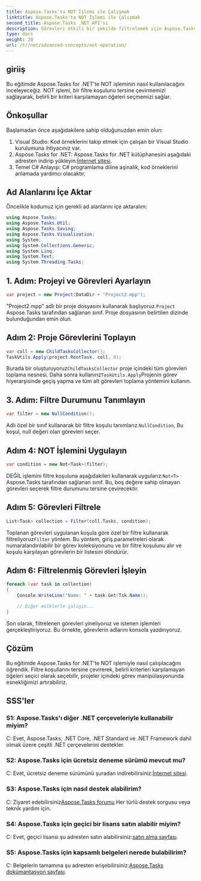 ```yaml
---
title: Aspose.Tasks'ta NOT İşlemi ile Çalışmak
linktitle: Aspose.Tasks'ta NOT İşlemi ile Çalışmak
second_title: Aspose.Tasks .NET API'si
description: Görevleri etkili bir şekilde filtrelemek için Aspose.Tasks for .NET'te NOT işlemini nasıl kullanacağınızı öğrenin. Proje yönetimi becerilerinizi şimdi geliştirin.
type: docs
weight: 20
url: /tr/net/advanced-concepts/not-operation/
---
```

## giriiş

Bu eğitimde Aspose.Tasks for .NET'te NOT işleminin nasıl kullanılacağını inceleyeceğiz. NOT işlemi, bir filtre koşulunu tersine çevirmemizi sağlayarak, belirli bir kriteri karşılamayan öğeleri seçmemizi sağlar.

## Önkoşullar

Başlamadan önce aşağıdakilere sahip olduğunuzdan emin olun:

1. Visual Studio: Kod örneklerini takip etmek için çalışan bir Visual Studio kurulumuna ihtiyacınız var.
2.  Aspose.Tasks for .NET: Aspose.Tasks for .NET kütüphanesini aşağıdaki adresten indirip yükleyin:[İnternet sitesi](https://releases.aspose.com/tasks/net/).
3. Temel C# Anlayışı: C# programlama diline aşinalık, kod örneklerini anlamada yardımcı olacaktır.

## Ad Alanlarını İçe Aktar

Öncelikle kodumuz için gerekli ad alanlarını içe aktaralım:

```csharp
using Aspose.Tasks;
using Aspose.Tasks.Util;
using Aspose.Tasks.Saving;
using Aspose.Tasks.Visualization;
using System;
using System.Collections.Generic;
using System.Linq;
using System.Text;
using System.Threading.Tasks;
```

## 1. Adım: Projeyi ve Görevleri Ayarlayın

```csharp
var project = new Project(DataDir + "Project2.mpp");
```

 "Project2.mpp" adlı bir proje dosyasını kullanarak başlıyoruz.`Project` Aspose.Tasks tarafından sağlanan sınıf. Proje dosyasının belirtilen dizinde bulunduğundan emin olun.

## Adım 2: Proje Görevlerini Toplayın

```csharp
var coll = new ChildTasksCollector();
TaskUtils.Apply(project.RootTask, coll, 0);
```

 Burada bir oluşturuyoruz`ChildTasksCollector` proje içindeki tüm görevleri toplama nesnesi. Daha sonra kullanırız`TaskUtils.Apply`Projenin görev hiyerarşisinde geçiş yapma ve tüm alt görevleri toplama yöntemini kullanın.

## 3. Adım: Filtre Durumunu Tanımlayın

```csharp
var filter = new NullCondition();
```

 Adlı özel bir sınıf kullanarak bir filtre koşulu tanımlarız.`NullCondition`, Bu koşul, null değeri olan görevleri seçer.

## Adım 4: NOT İşlemini Uygulayın

```csharp
var condition = new Not<Task>(filter);
```

 DEĞİL işlemini filtre koşuluna aşağıdakileri kullanarak uygularız:`Not<T>` Aspose.Tasks tarafından sağlanan sınıf. Bu, boş değere sahip olmayan görevleri seçerek filtre durumunu tersine çevirecektir.

## Adım 5: Görevleri Filtrele

```csharp
List<Task> collection = Filter(coll.Tasks, condition);
```

 Toplanan görevleri uygulanan koşula göre özel bir filtre kullanarak filtreliyoruz`Filter` yöntem. Bu yöntem, giriş parametreleri olarak numaralandırılabilir bir görev koleksiyonunu ve bir filtre koşulunu alır ve koşulu karşılayan görevlerin bir listesini döndürür.

## Adım 6: Filtrelenmiş Görevleri İşleyin

```csharp
foreach (var task in collection)
{
    Console.WriteLine("Name: " + task.Get(Tsk.Name));

    // Diğer mülklerle çalışın...
}
```

Son olarak, filtrelenen görevleri yineliyoruz ve istenen işlemleri gerçekleştiriyoruz. Bu örnekte, görevlerin adlarını konsola yazdırıyoruz.

## Çözüm

Bu eğitimde Aspose.Tasks for .NET'te NOT işlemiyle nasıl çalışılacağını öğrendik. Filtre koşullarını tersine çevirerek, belirli kriterleri karşılamayan öğeleri seçici olarak seçebilir, projeler içindeki görev manipülasyonunda esnekliğimizi artırabiliriz.

## SSS'ler

### S1: Aspose.Tasks'ı diğer .NET çerçeveleriyle kullanabilir miyim?

C: Evet, Aspose.Tasks, .NET Core, .NET Standard ve .NET Framework dahil olmak üzere çeşitli .NET çerçevelerini destekler.

### S2: Aspose.Tasks için ücretsiz deneme sürümü mevcut mu?

 C: Evet, ücretsiz deneme sürümünü şuradan indirebilirsiniz:[İnternet sitesi](https://releases.aspose.com/).

### S3: Aspose.Tasks için nasıl destek alabilirim?

 C: Ziyaret edebilirsiniz[Aspose.Tasks forumu](https://forum.aspose.com/c/tasks/15) Her türlü destek sorgusu veya teknik yardım için.

### S4: Aspose.Tasks için geçici bir lisans satın alabilir miyim?

 C: Evet, geçici lisansı şu adresten satın alabilirsiniz:[satın alma sayfası](https://purchase.aspose.com/temporary-license/).

### S5: Aspose.Tasks için kapsamlı belgeleri nerede bulabilirim?

 C: Belgelerin tamamına şu adresten erişebilirsiniz:[Aspose.Tasks dokümantasyon sayfası](https://reference.aspose.com/tasks/net/).